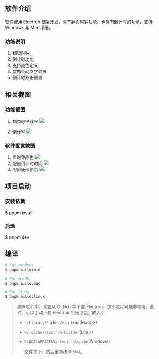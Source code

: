 ## 软件介绍

软件使用 Electron 框架开发，具有翻页时钟功能，也具有倒计时的功能，支持 Windows 与 Mac 系统。

### 功能说明

1. 翻页时钟
2. 倒计时功能
3. 支持颜色定义
4. 底部滚动文字设置
5. 倒计时双击重置

## 相关截图

### 功能截图

1. 翻页时钟效果
   ![](https://qiniu.wei-jia.top/%E6%9C%AA%E5%91%BD%E5%90%8D.gif)

2. 倒计时
   ![](https://qiniu.wei-jia.top/35732096.png)

### 软件配置截图

1. 置时钟颜色
   ![](https://qiniu.wei-jia.top/981716581.png)
2. 配置倒计时时间
   ![](https://qiniu.wei-jia.top/1610060412.png)
3. 配置底部信息
   ![](https://qiniu.wei-jia.top/1481954651.png)

## 项目启动

### 安装依赖

$ pnpm install

### 启动

$ pnpm dev

## 编译

```bash
# For windows
$ pnpm build:win

# For macOS
$ pnpm build:mac

# For Linux
$ pnpm build:linux
```

> 编译过程中，需要从 GitHub 中下载 Electron，这个过程可能非常慢。此时，可以手动下载 Electron 的压缩包，放入：
>
> - `~/Library/Caches/electron`(MacOS)
> - `~/.cache/electron-builder`(Linux)
> - `%LOCALAPPDATA%\electron\cache`(Windows)
>
>   文件夹下，然后重新编译即可。
